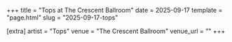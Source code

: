 +++
title = "Tops at The Crescent Ballroom"
date = 2025-09-17
template = "page.html"
slug = "2025-09-17-tops"

[extra]
artist = "Tops"
venue = "The Crescent Ballroom"
venue_url = ""
+++
